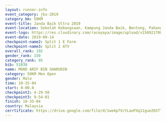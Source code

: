 ```yaml
---
layout: runner-info 
event_category: jbu-2019 
category_km: 50KM 
event-title: Janda Baik Ultra 2019
event-location: Sekolah Kebangsaan, Kampung Janda Baik, Bentong, Pahang, Malaysia 
event-logo: https://res.cloudinary.com/raceyaya/image/upload/v1569217009/logo/janda-baik_vch1pc.jpg 
event-date: 2019-09-14 
checkpoint-name2: Split 1 E Farm 
checkpoint-name3: Split 2 ATV 
overall_rank: 192
gender_rank: 150
category_rank: 95
bib: 51038
name: MOHD ARIF BIN SHARUDIN
category: 50KM Men Open
gender: Male
time: 10-35-04
start: 0-00.0
checkpoint2: 4-29-50
checkpoint3: 9-54-01
finish: 10-35-04
country: Malaysia
cerrtificate: https://drive.google.com/file/d/1we4p7VcYLaoPXq11gueZ6STTtNCghCyw/view?usp=sharing
---
```

